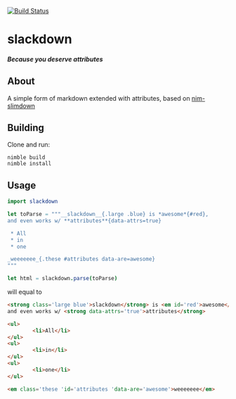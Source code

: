 [![Build Status](https://travis-ci.org/Mobilpadde/slackdown.svg?branch=master)](https://travis-ci.org/Mobilpadde/slackdown)

# slackdown
##### Because you deserve attributes

## About

A simple form of markdown extended with attributes, based on [nim-slimdown](https://github.com/ruivieira/nim-slimdown)

## Building

Clone and run:

```
nimble build
nimble install
```

## Usage

```nim
import slackdown 

let toParse = """__slackdown__{.large .blue} is *awesome*{#red},
and even works w/ **attributes**{data-attrs=true}

 * All
 * in 
 * one

_weeeeeee_{.these #attributes data-are=awesome}
"""

let html = slackdown.parse(toParse)
```

will equal to

```html
<strong class='large blue'>slackdown</strong> is <em id='red'>awesome</em>,
and even works w/ <strong data-attrs='true'>attributes</strong>

<ul>
        <li>All</li>
</ul>
<ul>
        <li>in</li>
</ul>
<ul>
        <li>one</li>
</ul>

<em class='these 'id='attributes 'data-are='awesome'>weeeeeee</em>
```
